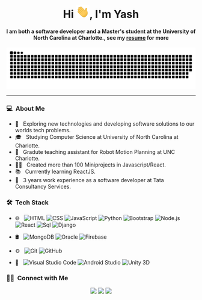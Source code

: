 <div align="center">
<h1 align="center">Hi <img width="35" src="https://github.com/1999AZZAR/1999AZZAR/blob/main/resources/img/waving.gif">, I'm Yash</h1>
<h4 align="center">I am both a software developer and a Master's student at the University of North Carolina at Charlotte., see my <a href="https://github.com/YashAnetz/Resume/blob/main/yashresume23mar.pdf" target="_blank">resume</a> for more</h4>
</div>

<div align="center">
  <a href="https://1999azzar.github.io/1999AZZAR/">
  <img  src="https://github.com/1999AZZAR/1999AZZAR/blob/main/resources/img/grid-snake.svg"
       alt="snake" /></a>
</div>

-----


<h3> 💻 &nbsp;About Me </h3>

- 🤔 &nbsp; Exploring new technologies and developing software solutions to our worlds tech problems.
- 🎓 &nbsp; Studying Computer Science at University of North Carolina at Charlotte.
- 🤖 &nbsp; Gradute teaching assistant for Robot Motion Planning at UNC Charlotte.
- 🧑‍💻 &nbsp; Created more than 100 Miniprojects in Javascript/React.
- 📚 &nbsp; Currrently learning ReactJS.
- 📀 &nbsp; 3 years work experience as a software developer at Tata Consultancy Services.


<h3> 🛠 &nbsp;Tech Stack</h3>

- 🌐 &nbsp;
  ![HTML](https://img.shields.io/badge/-HTML-333333?style=?style=for-the-badge&logo=HTML5)
  ![CSS](https://img.shields.io/badge/-CSS-333333?style=flat&logo=CSS3&logoColor=1572B6)
  ![JavaScript](https://img.shields.io/badge/-JavaScript-333333?style=flat&logo=javascript)
  ![Python](https://img.shields.io/badge/-python-333333?style=flat&logo=python)
  ![Bootstrap](https://img.shields.io/badge/-Bootstrap-333333?style=flat&logo=bootstrap&logoColor=563D7C)
  ![Node.js](https://img.shields.io/badge/-Node.js-333333?style=flat&logo=node.js)
  ![React](https://img.shields.io/badge/-React-333333?style=flat&logo=react)
  ![Sql](https://img.shields.io/badge/-mysql-333333?style=flat&logo=mysql)
   ![Django](https://img.shields.io/badge/-django-333333?style=flat&logo=django)
- 🛢 &nbsp;
  ![MongoDB](https://img.shields.io/badge/-MongoDB-333333?style=flat&logo=mongodb)
  ![Oracle](https://img.shields.io/badge/-oracle-333333?style=flat&logo=oracle)
  ![Firebase](https://img.shields.io/badge/-firebase-333333?style=flat&logo=firebase)
  
- ⚙️ &nbsp;
  ![Git](https://img.shields.io/badge/-Git-333333?style=flat&logo=git)
  ![GitHub](https://img.shields.io/badge/-GitHub-333333?style=flat&logo=github)
 
- 🔧 &nbsp;
  ![Visual Studio Code](https://img.shields.io/badge/-Visual%20Studio%20Code-333333?style=flat&logo=visual-studio-code&logoColor=007ACC)
   ![Android Studio](https://img.shields.io/badge/-Android%20Studio-333333?style=flat&logo=android-studio&logoColor=007ACC)
    ![Unity 3D](https://img.shields.io/badge/-unity-333333?style=flat&logo=unity&logoColor=007ACC)





<h3> 🤝🏻 &nbsp;Connect with Me </h3>

<p align="center">
<a href="https://yashahire.com"><img src="https://img.shields.io/badge/-yashahire.com-454B1B?style=flat-square&logo=Google-Chrome&logoColor=white"/></a>
<a href="https://www.linkedin.com/in/yahire"><img src="https://img.shields.io/badge/-Yahire-0077B5?style=flat-square&logo=Linkedin&logoColor=white"/></a>
<a href="mailto:yashmahire@gmail.com"><img src="https://img.shields.io/badge/-yashmahire@gmail.com-D14836?style=flat-square&logo=Gmail&logoColor=white"/></a>

